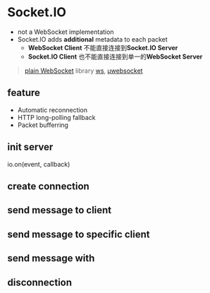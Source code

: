 # Socket.IO

- not a WebSocket implementation
- Socket.IO adds **additional** metadata to each packet
  - **WebSocket Client** 不能直接连接到**Socket.IO Server**
  - **Socket.IO Client** 也不能直接连接到单一的**WebSocket Server**

> [plain WebSocket](JavaScript_WebSocket.md) library [ws](), [μwebsocket]()

## feature

- Automatic reconnection
- HTTP long-polling fallback
- Packet bufferring

## init server

io.on(event, callback)

## create connection

## send message to client

## send message to specific client

## send message with

## disconnection

